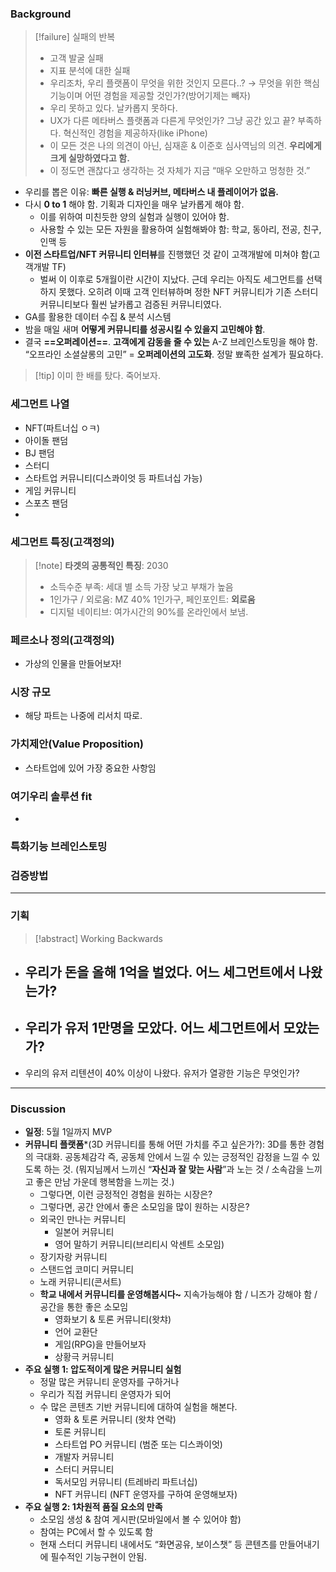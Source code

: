 ### Background
> [!failure] 실패의 반복
> - 고객 발굴 실패
> - 지표 분석에 대한 실패
> - 우리조차, 우리 플랫폼이 무엇을 위한 것인지 모른다..? → 무엇을 위한 핵심기능이며 어떤 경험을 제공할 것인가?(방어기제는 빼자)
> - 우리 못하고 있다. 날카롭지 못하다.
> - UX가 다른 메타버스 플랫폼과 다른게 무엇인가? 그냥 공간 있고 끝? 부족하다. 혁신적인 경험을 제공하자(like iPhone)
> - 이 모든 것은 나의 의견이 아닌, 심재훈 & 이준호 심사역님의 의견. **우리에게 크게 실망하였다고 함.**
> - 이 정도면 괜찮다고 생각하는 것 자체가 지금 “매우 오만하고 멍청한 것.”
- 우리를 뽑은 이유: **빠른 실행 & 러닝커브, 메타버스 내 플레이어가 없음.**
- 다시 **0 to 1** 해야 함. 기획과 디자인을 매우 날카롭게 해야 함.
	- 이를 위하여 미친듯한 양의 실험과 실행이 있어야 함.
	- 사용할 수 있는 모든 자원을 활용하여 실험해봐야 함: 학교, 동아리, 전공, 친구, 인맥 등
- **이전 스타트업/NFT 커뮤니티 인터뷰**를 진행했던 것 같이 고객개발에 미쳐야 함(고객개발 TF)
	- 벌써 이 이후로 5개월이란 시간이 지났다. 근데 우리는 아직도 세그먼트를 선택하지 못했다. 오히려 이때 고객 인터뷰하며 정한 NFT 커뮤니티가 기존 스터디 커뮤니티보다 훨씬 날카롭고 검증된 커뮤니티였다. 
- GA를 활용한 데이터 수집 & 분석 시스템
- 밤을 매일 새며 **어떻게 커뮤니티를 성공시킬 수 있을지 고민해야 함**.
- 결국 **==오퍼레이션==**. **고객에게 감동을 줄 수 있는** A-Z 브레인스토밍을 해야 함. “오프라인 소셜살롱의 고민” = **오퍼레이션의 고도화**. 정말 뾰족한 설계가 필요하다.
> [!tip] 이미 한 배를 탔다. 죽어보자.

### 세그먼트 나열
- NFT(파트너십 ㅇㅋ)
- 아이돌 팬덤
- BJ 팬덤
- 스터디
- 스타트업 커뮤니티(디스콰이엇 등 파트너십 가능)
- 게임 커뮤니티 
- 스포츠 팬덤
- 

### 세그먼트 특징(고객정의)
> [!note] **타겟의 공통적인 특징**: 2030 
> - 소득수준 부족: 세대 별 소득 가장 낮고 부채가 높음
> - 1인가구 / 외로움: MZ 40% 1인가구, 페인포인트: **외로움**
> - 디지털 네이티브: 여가시간의 90%를 온라인에서 보냄.

### 페르소나 정의(고객정의)
- 가상의 인물을 만들어보자!

### 시장 규모
- 해당 파트는 나중에 리서치 따로.

### 가치제안(Value Proposition)
- 스타트업에 있어 가장 중요한 사항임

### 여기우리 솔루션 fit
- 

### 특화기능 브레인스토밍

### 검증방법

***
### 기획
> [!abstract] Working Backwards
- 우리가 돈을 올해 1억을 벌었다. 어느 세그먼트에서 나왔는가?
	- 
- 우리가 유저 1만명을 모았다. 어느 세그먼트에서 모았는가?
	- 
- 우리의 유저 리텐션이 40% 이상이 나왔다. 유저가 열광한 기능은 무엇인가?
***
### Discussion
- **일정**: 5월 1일까지 MVP 
- **커뮤니티 플랫폼***(3D 커뮤니티를 통해 어떤 가치를 주고 싶은가?): 3D를 통한 경험의 극대화. 공동체감각 즉, 공동체 안에서 느낄 수 있는 긍정적인 감정을 느낄 수 있도록 하는 것. (뭐지님께서 느끼신 “**자신과 잘 맞는 사람**”과 노는 것 / 소속감을 느끼고 좋은 만남 가운데 행복함을 느끼는 것.)
	- 그렇다면, 이런 긍정적인 경험을 원하는 시장은?
	- 그렇다면, 공간 안에서 좋은 소모임을 많이 원하는 시장은?
	- 외국인 만나는 커뮤니티 
		- 일본어 커뮤니티 
		- 영어 말하기 커뮤니티(브리티시 악센트 소모임)
	- 장기자랑 커뮤니티 
	- 스탠드업 코미디 커뮤니티 
	- 노래 커뮤니티(콘서트) 
	- **학교 내에서 커뮤니티를 운영해봅시다~**
	  지속가능해야 함 / 니즈가 강해야 함 / 공간을 통한 좋은 소모임 
		- 영화보기 & 토론 커뮤니티(왓챠)
		- 언어 교환단
		- 게임(RPG)을 만들어보자 
		- 상황극 커뮤니티 
- **주요 실행 1: 압도적이게 많은 커뮤니티 실험**
	- 정말 많은 커뮤니티 운영자를 구하거나
	- 우리가 직접 커뮤니티 운영자가 되어
	- 수 많은 콘텐츠 기반 커뮤니티에 대하여 실험을 해본다.
		- 영화 & 토론 커뮤니티 (왓챠 연락)
		- 토론 커뮤니티 
		- 스타트업 PO 커뮤니티 (범준 또는 디스콰이엇) 
		- 개발자 커뮤니티 
		- 스터디 커뮤니티 
		- 독서모임 커뮤니티 (트레바리 파트너십)
		- NFT 커뮤니티 (NFT 운영자를 구하여 운영해보자)
- **주요 실행 2: 1차원적 품질 요소의 만족**
	- 소모임 생성 & 참여 게시판(모바일에서 볼 수 있어야 함)
	- 참여는 PC에서 할 수 있도록 함
	- 현재 스터디 커뮤니티 내에서도 “화면공유, 보이스챗” 등 콘텐츠를 만들어내기에 필수적인 기능구현이 안됨. 